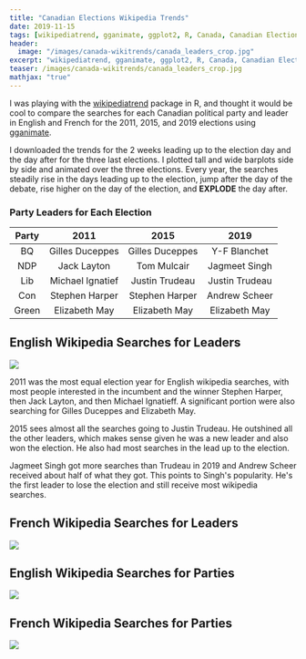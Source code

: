```yaml
---
title: "Canadian Elections Wikipedia Trends"
date: 2019-11-15
tags: [wikipediatrend, gganimate, ggplot2, R, Canada, Canadian Elections]
header:
  image: "/images/canada-wikitrends/canada_leaders_crop.jpg"
excerpt: "wikipediatrend, gganimate, ggplot2, R, Canada, Canadian Elections"
teaser: /images/canada-wikitrends/canada_leaders_crop.jpg
mathjax: "true"
---
```


I was playing with the [wikipediatrend](https://github.com/petermeissner/wikipediatrend0) package in R, and thought it would be cool to compare the searches for each Canadian political party and leader in English and French for the 2011, 2015, and 2019 elections using [gganimate](https://github.com/thomasp85/gganimate).

I downloaded the trends for the 2 weeks leading up to the election day and the day after for the three last elections. I plotted tall and wide barplots side by side and animated over the three elections. Every year, the searches steadily rise in the days leading up to the election, jump after the day of the debate, rise higher on the day of the election, and **EXPLODE** the day after.

### Party Leaders for Each Election

| Party |   2011           |         2015     |        2019      |
|:-----:|:----------------:|:----------------:|:----------------:|
|   BQ  | Gilles Duceppes  | Gilles Duceppes  |   Y-F Blanchet   |
|  NDP  | Jack Layton      |  Tom Mulcair     |  Jagmeet Singh   |
|  Lib  | Michael Ignatief | Justin Trudeau   | Justin Trudeau   |
|  Con  | Stephen Harper   | Stephen Harper   | Andrew Scheer    |
| Green | Elizabeth May    | Elizabeth May    | Elizabeth May    |

## English Wikipedia Searches for Leaders
![](https://i.imgur.com/aGg1uub.gif)

2011 was the most equal election year for English wikipedia searches, with most people interested in the incumbent and the winner Stephen Harper, then Jack Layton, and then Michael Ignatieff. A significant portion were also searching for Gilles Duceppes and Elizabeth May.

2015 sees almost all the searches going to Justin Trudeau. He outshined all the other leaders, which makes sense given he was a new leader and also won the election. He also had most searches in the lead up to the election.

Jagmeet Singh got more searches than Trudeau in 2019 and Andrew Scheer received about half of what they got. This points to Singh's popularity. He's the first leader to lose the election and still receive most wikipedia searches.

[//]: <> (comment, add color: Some Markdown text with <span style="color:blue">some *blue* text</span>.) 

## French Wikipedia Searches for Leaders
![](https://i.imgur.com/WFxqUlW.gif)

## English Wikipedia Searches for Parties
![](https://i.imgur.com/h45OIix.gif)

## French Wikipedia Searches for Parties
![](https://i.imgur.com/2pGI6xg.gif)





